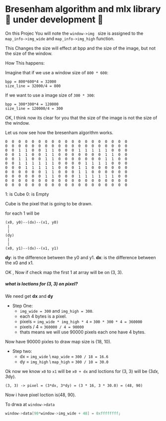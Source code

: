 # Bresenham algorithm and mlx library 🚧 under development 🚧

On this Projec You will note the `window->img ` size is assigned to the `map_info->img_wide` and `map_info->img_high` function.

This Changes the size  will effect at bpp and the size of the image, but not the size of the window.

How This happens:

Imagine that if we use a window size of `800 * 600`:
```
bpp = 800*600*4 = 32000
size_line = 32000/4 = 800
```
If we want to use a image size of `300 * 300`:
```
bpp = 300*300*4 = 120000
size_line = 120000/4 = 300
```
OK, I think now its clear for you that the size of the image is not the size of the window.

Let us now see how the bresenham algorithm works.

```
0  0  0  0  0  0  0  0  0  0  0  0  0  0  0  0  0  0  0
0  0  0  0  0  0  0  0  0  0  0  0  0  0  0  0  0  0  0
0  0  1  1  0  0  1  1  0  0  0  1  1  1  1  1  0  0  0
0  0  1  1  0  0  1  1  0  0  0  0  0  0  0  1  1  0  0
0  0  1  1  0  0  1  1  0  0  0  0  0  0  0  1  1  0  0
0  0  1  1  1  1  1  1  0  0  0  0  1  1  1  1  0  0  0
0  0  0  1  1  1  1  1  0  0  0  1  1  0  0  0  0  0  0
0  0  0  0  0  0  1  1  0  0  0  1  1  0  0  0  0  0  0
0  0  0  0  0  0  1  1  0  0  0  1  1  1  1  1  1  0  0
0  0  0  0  0  0  0  0  0  0  0  0  0  0  0  0  0  0  0
0  0  0  0  0  0  0  0  0  0  0  0  0  0  0  0  0  0  0
```

1: is Cube
0: is Empty

Cube is the pixel that is going to be drawn.

for each 1 will be
```
(x0, y0)--(dx)--(x1, y0)
 |                     
 |                     
(dy)                   
 |                     
 |                     
(x0, y1)--(dx)--(x1, y1)

```
**dy**: is the difference between the y0 and y1.
**dx**: is the difference between the x0 and x1.

OK , Now if check map the first 1 at array will be on (3, 3).

##### what is loctions for (3, 3) on pixel?
We need get **dx** and **dy**

- Step One: 
  - `img_wide = 300` and `img_high = 300`.
  - each 4 bytes is a pixel.
  - pixels =  `img_wide * img_high * 4` = `300 * 300 * 4 = 360000`
  - pixels / 4 = `360000 / 4 = 90000`
  - thats means we will use 90000 pixels each one have 4 bytes.

Now have 90000 pixles to draw map size is (18, 10).
- Step two:
  - dx = `img_wide` \ `map_wide` =  `300 / 18 = 16.6`
  - dy = `img_high` \ `map_high` =  `300 / 10 = 30.0`

Ok now we know `x0` to `x1` will be `x0 + dx` and loctions for (3, 3) will be (3*dx, 3*dy).
```
(3, 3) -> pixel = (3*dx, 3*dy) = (3 * 16, 3 * 30.0) = (48, 90)
```
Now i have pixel loction is(48, 90).

To drwa at `window->data`

```c
window->data[90*window->img_wide + 48] = 0xffffffff;
```